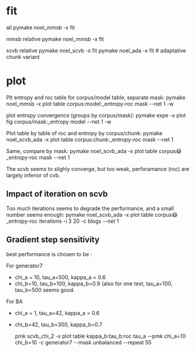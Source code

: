 # fit

all 
    pymake noel_mmsb -x fit

mmsb relative
    pymake noel_mmsb -x fit

scvb relative
    pymake noel_scvb -x fit
    pymake noel_ada -x fit     # adaptative chunk variant


# plot

Plt entropy and roc table for corpus/model table,  separate mask:
    pymake noel_mmsb -x plot table corpus:model:_entropy-roc mask --net 1 -w 

plot entropy convergence (groups by corpus/mask):
    pymake expe -x plot fig corpus/mask:_entropy model  --net 1 -w

Plot table by table of roc and entropy by corpus/chunk:
    pymake noel_scvb_ada -x plot table corpus:chunk:_entropy-roc mask --net 1

Same, compare by mask:
    pymake noel_scvb_ada -x plot table corpus:mask:_entropy-roc mask --net 1

The scvb seems to slighly converge, but too weak, perforamance (roc) are largely inferior of cvb.

## Impact of iteration on scvb

Too much iterations seems to degrade the performance, and a small number seems enough:
    pymake noel_scvb_ada -x plot table corpus:mask:_entropy-roc iterations -i 3 20 -c blogs --net 1

## Gradient step sensitivity

best performance is chosen to be :

For generator7
* chi_a = 10, tau_a=500, kappa_a = 0.6
* chi_b=10, tau_b=100, kappa_b=0.9
(also for one test, tau_a=100, tau_b=500 seems good.

For BA
* chi_a = 1, tau_a=42, kappa_a = 0.6
* chi_b=42, tau_b=300, kappa_b=0.7

    pmk scvb_chi_2   -x plot table kappa_b:tau_b:roc tau_a --pmk chi_a=10 chi_b=10     -c generator7  --mask unbalanced --repeat 55






